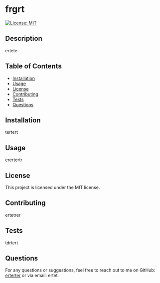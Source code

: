 
  # frgrt
  
  [![License: MIT](https://img.shields.io/badge/License-MIT-yellow.svg)](https://opensource.org/licenses/MIT)
  
  ## Description
  ertete
  
  ## Table of Contents
  - [Installation](#installation)
  - [Usage](#usage)
  - [License](#license)
  - [Contributing](#contributing)
  - [Tests](#tests)
  - [Questions](#questions)
  
  ## Installation
  tertert
  
  ## Usage
  erertertr
  
  ## License
  This project is licensed under the MIT license.
  
  ## Contributing
  ertetrer
  
  ## Tests
  tdrtert
  
  ## Questions
  For any questions or suggestions, feel free to reach out to me on GitHub: [erterter](https://github.com/erterter) or via email: ertet.
  